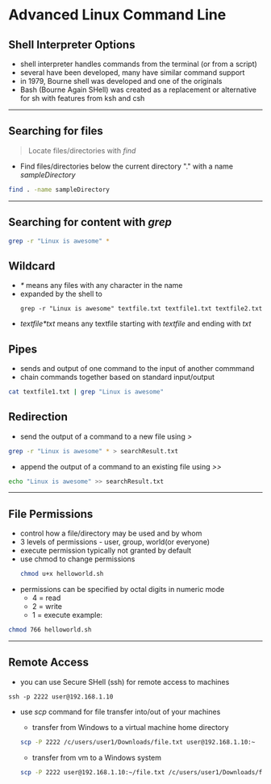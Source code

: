 # Advanced Linux Command Line

## Shell Interpreter Options
- shell interpreter handles commands from the terminal (or from a script)
- several have been developed, many have similar command support
- in 1979, Bourne shell was developed and one of the originals
- Bash (Bourne Again SHell) was created as a replacement or alternative for sh with features from ksh and csh

---

## Searching for files
> Locate files/directories with *find*
- Find files/directories below the current directory "." with a name *sampleDirectory*
```bash 
find . -name sampleDirectory
```

---

## Searching for content with *grep*
```bash 
grep -r "Linux is awesome" *
```

## Wildcard
- *\** means any files with any character in the name
- expanded by the shell to 
    ```
    grep -r "Linux is awesome" textfile.txt textfile1.txt textfile2.txt
    ```
- *textfile\*txt* means any textfile starting with *textfile* and ending with *txt*

## Pipes
- sends and output of one command to the input of another commmand
- chain commands together based on standard input/output
```bash
cat textfile1.txt | grep "Linux is awesome"
```

## Redirection
- send the output of a command to a new file using *>*
```bash
grep -r "Linux is awesome" * > searchResult.txt
```

- append the output of a command to an existing file using *>>*
```bash
echo "Linux is awesome" >> searchResult.txt
```

---

## File Permissions
- control how a file/directory may be used and by whom
- 3 levels of permissions - user, group, world(or everyone)
- execute permission typically not granted by default
- use chmod to change permissions
    ```bash
    chmod u+x helloworld.sh
    ```
- permissions can be specified by octal digits in numeric mode
    - 4 = read
    - 2 = write
    - 1 = execute
example:
```bash
chmod 766 helloworld.sh
```
---

## Remote Access
- you can use Secure SHell (ssh) for remote access to machines
```
ssh -p 2222 user@192.168.1.10
```
- use *scp* command for file transfer into/out of your machines
    - transfer from Windows to a virtual machine home directory
    ```bash
    scp -P 2222 /c/users/user1/Downloads/file.txt user@192.168.1.10:~
    ```
    
    - transfer from vm to a Windows system
    ```bash
    scp -P 2222 user@192.168.1.10:~/file.txt /c/users/user1/Downloads/file.txt
    ```

